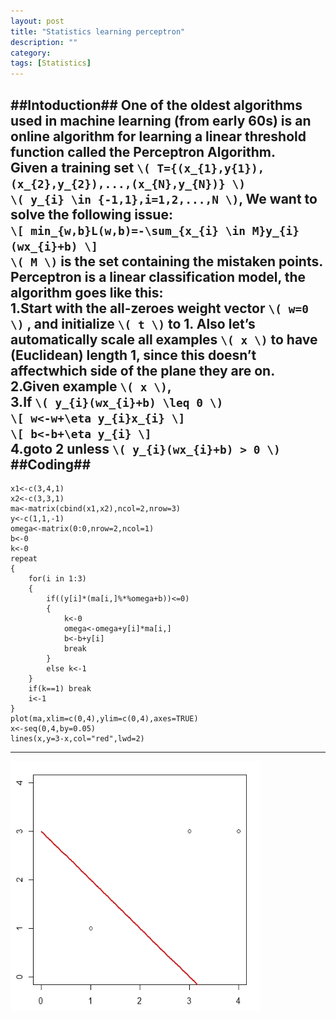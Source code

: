 ```yaml
---
layout: post
title: "Statistics learning perceptron"
description: ""
category: 
tags: [Statistics]
---
```

##Intoduction##
One of the oldest algorithms used in machine learning (from early 60s) is an online algorithm for learning a linear threshold function called the Perceptron Algorithm.     
Given a training set `\( T={(x_{1},y{1}),(x_{2},y_{2}),...,(x_{N},y_{N})} \)`      
`\( y_{i} \in {-1,1},i=1,2,...,N \)`, We want to solve the following issue:     
`\[ min_{w,b}L(w,b)=-\sum_{x_{i} \in M}y_{i}(wx_{i}+b) \]`     
`\( M \)` is the set containing the mistaken points.     
Perceptron is a linear classification model, the algorithm goes like this:     
1.Start with the all-zeroes weight vector `\( w=0 \)` , and initialize `\( t \)` to 1. Also let’s automatically scale all examples `\( x \)` to have (Euclidean) length 1, since this doesn’t affectwhich side of the plane they are on.      
2.Given example `\( x \)`,    
3.If `\( y_{i}(wx_{i}+b) \leq 0 \)`     
`\[ w<-w+\eta y_{i}x_{i} \]`     
`\[ b<-b+\eta y_{i} \]`     
4.goto 2 unless `\( y_{i}(wx_{i}+b) > 0 \)`
##Coding##
---
	x1<-c(3,4,1)     
	x2<-c(3,3,1)     
	ma<-matrix(cbind(x1,x2),ncol=2,nrow=3)     
	y<-c(1,1,-1)     
	omega<-matrix(0:0,nrow=2,ncol=1)     
	b<-0     
	k<-0     
	repeat     
	{     
		for(i in 1:3)     
		{	     
			if((y[i]*(ma[i,]%*%omega+b))<=0)     
			{     
				k<-0     
				omega<-omega+y[i]*ma[i,]     
				b<-b+y[i]     
				break     
			}     
			else k<-1     
		}     
		if(k==1) break     
		i<-1     
	}     
	plot(ma,xlim=c(0,4),ylim=c(0,4),axes=TRUE)     
	x<-seq(0,4,by=0.05)     
	lines(x,y=3-x,col="red",lwd=2)     
---
<img src="/assets/2014141.jpg" width="400" height="400"> 

